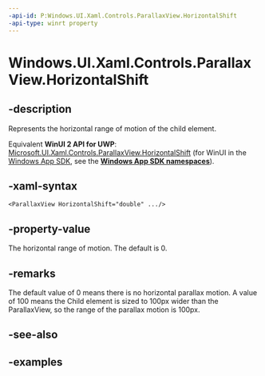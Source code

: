 ```yaml
---
-api-id: P:Windows.UI.Xaml.Controls.ParallaxView.HorizontalShift
-api-type: winrt property
---
```


<!-- Property syntax.
public double HorizontalShift { get;  set; }
-->

# Windows.UI.Xaml.Controls.ParallaxView.HorizontalShift

## -description

Represents the horizontal range of motion of the child element.

Equivalent **WinUI 2 API for UWP**: [Microsoft.UI.Xaml.Controls.ParallaxView.HorizontalShift](/windows/winui/api/microsoft.ui.xaml.controls.parallaxview.horizontalshift) (for WinUI in the [Windows App SDK](/windows/apps/windows-app-sdk/), see the **[Windows App SDK namespaces](/windows/windows-app-sdk/api/winrt/)**).

## -xaml-syntax

```xaml
<ParallaxView HorizontalShift="double" .../>
```

## -property-value

The horizontal range of motion. The default is 0.

## -remarks

The default value of 0 means there is no horizontal parallax motion. A value of 100 means the Child element is sized to 100px wider than the ParallaxView, so the range of the parallax motion is 100px.

## -see-also

## -examples

